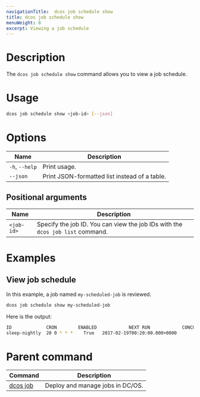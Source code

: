 ```yaml
---
navigationTitle:  dcos job schedule show
title: dcos job schedule show
menuWeight: 8
excerpt: Viewing a job schedule
---
```


# Description

The `dcos job schedule show` command allows you to view a job schedule.

# Usage

```bash
dcos job schedule show <job-id> [--json]
```

# Options

| Name |  Description |
|---------|-------------|
|`-h`, `--help` |   Print usage. |
| `--json`   |  Print JSON-formatted list instead of a table.|


## Positional arguments

| Name | Description |
|---------|-------------|
| `<job-id>`   |  Specify the job ID.  You can view the job IDs with the `dcos job list` command.|



# Examples

## View job schedule

In this example, a job named `my-scheduled-job` is reviewed.

```bash
dcos job schedule show my-scheduled-job
```

Here is the output:

```bash
ID             CRON        ENABLED            NEXT RUN            CONCURRENCY POLICY
sleep-nightly  20 0 * * *    True   2017-02-19T00:20:00.000+0000        ALLOW
```
# Parent command

| Command | Description |
|---------|-------------|
| [dcos job](/mesosphere/dcos/2.1/cli/command-reference/dcos-job/) |  Deploy and manage jobs in DC/OS. |
